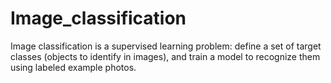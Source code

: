 # Image_classification
Image classification is a supervised learning problem: define a set of target classes (objects to identify in images), and train a model to recognize them using labeled example photos.
